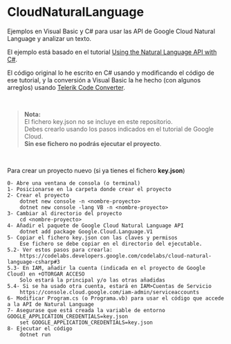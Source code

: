 # CloudNaturalLanguage

Ejemplos en Visual Basic y C# para usar las API de Google Cloud Natural Language y analizar un texto.

El ejemplo está basado en el tutorial [Using the Natural Language API with C#](https://codelabs.developers.google.com/codelabs/cloud-natural-language-csharp).

El código original lo he escrito en C# usando y modificando el código de ese tutorial, y la conversión a Visual Basic la he hecho (con algunos arreglos) usando [Telerik Code Converter](https://converter.telerik.com/).

<br>

> **Nota:** <br>
> El fichero key.json no se incluye en este repositorio.<br>
> Debes crearlo usando los pasos indicados en el tutorial de Google Cloud.<br>
> **Sin ese fichero no podrás ejecutar el proyecto**.<br>

<br>

Para crear un proyecto nuevo (si ya tienes el fichero **key.json**)<br>
```
0- Abre una ventana de consola (o terminal)
1- Posicionarse en la carpeta donde crear el proyecto
2- Crear el proyecto
	dotnet new console -n <nombre-proyecto>
	dotnet new console -lang VB -n <nombre-proyecto>
3- Cambiar al directorio del proyecto
	cd <nombre-proyecto>
4- Añadir el paquete de Google Cloud Natural Language API
	dotnet add package Google.Cloud.Language.V1
5- Copiar el fichero key.json con las claves y permisos
	Ese fichero se debe copiar en el directorio del ejecutable.
5.2- Ver estos pasos para crearla:
	https://codelabs.developers.google.com/codelabs/cloud-natural-language-csharp#3
5.3- En IAM, añadir la cuenta (indicada en el proyecto de Google Cloud) en +OTORGAR ACCESO
	Solo estará la principal y/o las otras añadidas
5.4- Si se ha usado otra cuenta, estará en IAM>Cuentas de Servicio
	https://console.cloud.google.com/iam-admin/serviceaccounts
6- Modificar Program.cs (o Programa.vb) para usar el código que accede a la API de Natural Language
7- Asegurase que está creada la variable de entorno GOOGLE_APPLICATION_CREDENTIALS=key.json
	set GOOGLE_APPLICATION_CREDENTIALS=key.json
8- Ejecutar el código
	dotnet run

```
